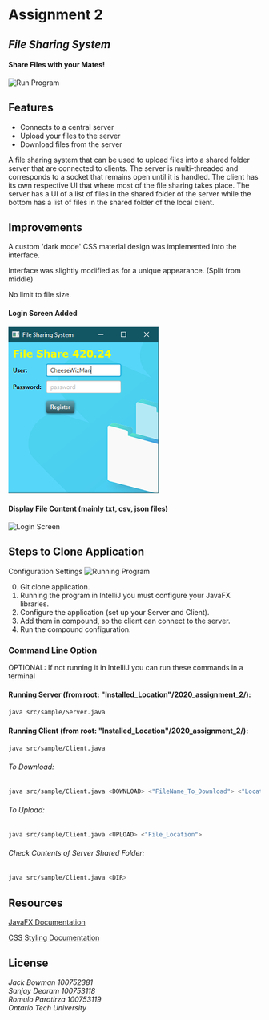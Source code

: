 #  Assignment 2
## _File Sharing System_


#### Share Files with your Mates!

![Run Program](README_Files/Run.gif)


## Features

- Connects to a central server
- Upload your files to the server
- Download files from the server

A file sharing system that can be used to upload files into a shared folder
server that are connected to clients. The server is multi-threaded and
corresponds to a socket that remains open until it is handled. The client
has its own respective UI that where most of the file sharing takes place.
The server has a UI of a list of files in the shared folder of the server
while the bottom has a list of files in the shared folder of the local client.

## Improvements
A custom 'dark mode' CSS material design was implemented into the interface.

Interface was slightly modified as for a unique appearance. (Split from middle)

No limit to file size.

#### Login Screen Added

![Login Screen](README_Files/Login.png)

#### Display File Content (mainly txt, csv, json files)

![Login Screen](README_Files/DisplayFileContent.gif)


## Steps to Clone Application

Configuration Settings
![Running Program](README_Files/Config.gif)

0. Git clone application.
1. Running the program in IntelliJ you must configure your JavaFX libraries.
2. Configure the application (set up your Server and Client).
3. Add them in compound, so the client can connect to the server.
4. Run the compound configuration.

### Command Line Option
OPTIONAL: If not running it in IntelliJ you can run these commands in a terminal

#### Running Server (from root: "Installed_Location"/2020_assignment_2/):
```sh
java src/sample/Server.java
```
#### Running Client (from root: "Installed_Location"/2020_assignment_2/):
```sh
java src/sample/Client.java
```

###### To Download:
```sh
java src/sample/Client.java <DOWNLOAD> <"FileName_To_Download"> <"Location_To_Download">
```

###### To Upload:
```sh
java src/sample/Client.java <UPLOAD> <"File_Location">
```

###### Check Contents of Server Shared Folder:
```sh
java src/sample/Client.java <DIR>
```

## Resources
[JavaFX Documentation]

[CSS Styling Documentation]

## License

_Jack Bowman 100752381_  
_Sanjay Deoram 100753118_  
_Romulo Parotirza 100753119_  
_Ontario Tech University_


[//]: # (These are reference links used in the body of this note and get stripped out when the markdown processor does its job. There is no need to format nicely because it shouldn't be seen. Thanks SO - http://stackoverflow.com/questions/4823468/store-comments-in-markdown-syntax)
[JavaFX Documentation]: <https://docs.oracle.com/javase/8/javafx/api/index.html>
[CSS Styling Documentation]: <https://docs.oracle.com/javafx/2/api/javafx/scene/doc-files/cssref.html>

